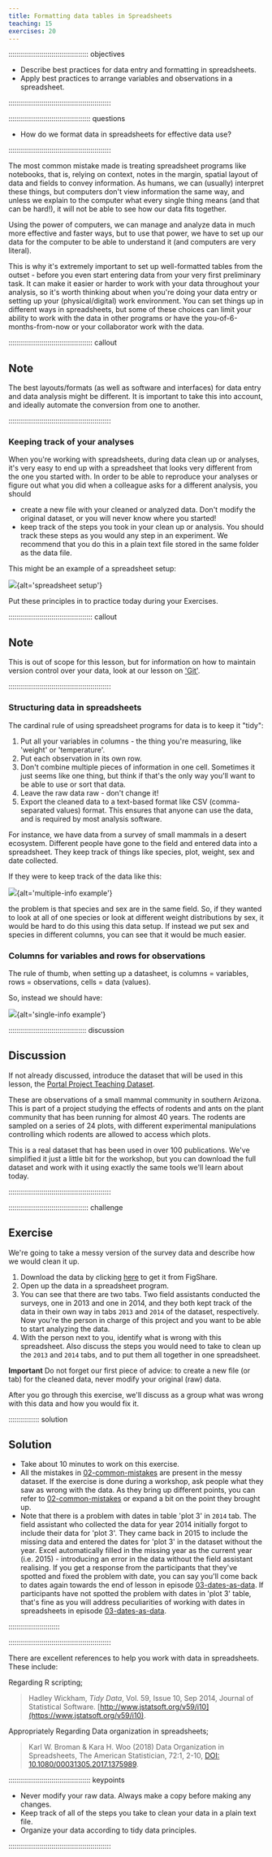 ```yaml
---
title: Formatting data tables in Spreadsheets
teaching: 15
exercises: 20
---
```


::::::::::::::::::::::::::::::::::::::: objectives

- Describe best practices for data entry and formatting in spreadsheets.
- Apply best practices to arrange variables and observations in a spreadsheet.

::::::::::::::::::::::::::::::::::::::::::::::::::

:::::::::::::::::::::::::::::::::::::::: questions

- How do we format data in spreadsheets for effective data use?

::::::::::::::::::::::::::::::::::::::::::::::::::

The most common mistake made is treating spreadsheet programs like notebooks, that is,
relying on context, notes in the margin,
spatial layout of data and fields to convey information. As humans, we
can (usually) interpret these things, but computers don't view information the same way, and
unless we explain to the computer what every single thing means (and
that can be hard!), it will not be able to see how our data fits
together.

Using the power of computers, we can manage and analyze data in much more
effective and faster ways, but to use that power, we have to set up
our data for the computer to be able to understand it (and computers are very
literal).

This is why it's extremely important to set up well-formatted
tables from the outset - before you even start entering data from
your very first preliminary task. It can make it easier or harder
to work with your data throughout your analysis, so it's worth
thinking about when you're doing your data entry or setting up your
(physical/digital) work environment. You can set things up in different ways in spreadsheets,
but some of these choices can limit your ability to work with the data in other programs or
have the you-of-6-months-from-now or your collaborator work with the
data.

:::::::::::::::::::::::::::::::::::::::::  callout

## Note

The best layouts/formats (as well as software and
interfaces) for data entry and data analysis might be
different. It is important to take this into account, and ideally
automate the conversion from one to another.


::::::::::::::::::::::::::::::::::::::::::::::::::

### Keeping track of your analyses

When you're working with spreadsheets, during data clean up or analyses, it's
very easy to end up with a spreadsheet that looks very different from the one
you started with. In order to be able to reproduce your analyses or figure out
what you did when a colleague asks for a different analysis, you should

- create a new file with your cleaned or analyzed data. Don't modify
  the original dataset, or you will never know where you started!
- keep track of the steps you took in your clean up or analysis. You should track
  these steps as you would any step in an experiment. We recommend that you
  do this in a plain text file stored in the same folder as the data file.

This might be an example of a spreadsheet setup:

![](fig/spreadsheet-setup-updated.png){alt='spreadsheet setup'}

Put these principles in to practice today during your Exercises.

:::::::::::::::::::::::::::::::::::::::::  callout

## Note

This is out of scope for this lesson, but for information on how to
maintain version control over your data, look at our lesson on
['Git'](https://swcarpentry.github.io/git-novice/).


::::::::::::::::::::::::::::::::::::::::::::::::::

### Structuring data in spreadsheets

The cardinal rule of using spreadsheet programs for data is to keep it "tidy":

1. Put all your variables in columns - the thing you're measuring,
  like 'weight' or 'temperature'.
2. Put each observation in its own row.
3. Don't combine multiple pieces of information in one
  cell. Sometimes it just seems like one thing, but think if that's
  the only way you'll want to be able to use or sort that data.
4. Leave the raw data raw - don't change it!
5. Export the cleaned data to a text-based format like CSV (comma-separated values) format. This
  ensures that anyone can use the data, and is required by
  most analysis software.

For instance, we have data from a survey of small mammals in a desert
ecosystem. Different people have gone to the field and entered data into a spreadsheet. They keep track of things like species, plot,
weight, sex and date collected.

If they were to keep track of the data like this:

![](fig/multiple-info.png){alt='multiple-info example'}

the problem is that species and sex are in the same field. So, if they wanted to
look at all of one species or look at different weight distributions by sex,
it would be hard to do this using this data setup. If instead we put sex and species
in different columns, you can see that it would be much easier.

### Columns for variables and rows for observations

The rule of thumb, when setting up a datasheet, is columns =
variables, rows = observations, cells = data (values).

So, instead we should have:

![](fig/single-info.png){alt='single-info example'}

::::::::::::::::::::::::::::::::::::::  discussion

## Discussion

If not already discussed, introduce the dataset that will be used in this
lesson, the [Portal Project Teaching Dataset](https://www.datacarpentry.org/ecology-workshop/data/).

These are observations of a small mammal community in southern Arizona. This is part of a project studying the effects of rodents and ants on the plant community that has been running for almost 40 years. The rodents are sampled on a series of 24 plots, with different experimental manipulations controlling which rodents are allowed to access which plots.

This is a real dataset that has been used in over 100 publications. We've simplified it just a little bit for the workshop, but you can download the full dataset and work with it using exactly the same tools we'll learn about today.  


::::::::::::::::::::::::::::::::::::::::::::::::::

:::::::::::::::::::::::::::::::::::::::  challenge

## Exercise

We're going to take a messy version of the survey data and describe how we would clean it up.

1. Download the data by clicking [here](https://ndownloader.figshare.com/files/2252083) to get it from FigShare.
2. Open up the data in a spreadsheet program.
3. You can see that there are two tabs. Two field assistants conducted the surveys, one
  in 2013 and one in 2014, and they both kept track of the data in their own way in tabs `2013` and `2014` of the dataset,
  respectively. Now
  you're the person in charge of this project and you want to be able to
  start analyzing the data.
4. With the person next to you, identify what is wrong with this spreadsheet. Also discuss the steps you would need to take to clean up the `2013` and `2014` tabs, and to put them all together in one spreadsheet.

**Important** Do not forget our first piece of advice: to
create a new file (or tab) for the cleaned data, never
modify your original (raw) data.

After you go through this exercise, we'll discuss as a group what was wrong
with this data and how you would fix it.

:::::::::::::::  solution

## Solution

- Take about 10 minutes to work on this exercise.
- All the mistakes in [02-common-mistakes](02-common-mistakes.md) are present in the messy dataset. If the
  exercise is done during a workshop, ask people what they saw as wrong with
  the data. As they bring up different points, you can refer to [02-common-mistakes](02-common-mistakes.md)
  or expand a bit on the point they brought up.
- Note that there is a problem with dates in table 'plot 3' in `2014` tab. The field assistant who collected the data
  for year 2014 initially forgot to include their data for 'plot 3'. They came back in 2015 to include the missing data and
  entered the dates for 'plot 3' in the dataset without the year. Excel automatically filled in the missing year as the
  current year (i.e. 2015) - introducing an error in the data without the field assistant realising. If you get a response
  from the participants that they've spotted and fixed the problem with date, you can say you'll come back to dates again
  towards the end of lesson in episode [03-dates-as-data](03-dates-as-data.md). If participants have not spotted the
  problem with dates in 'plot 3' table, that's fine as you will address peculiarities of working with dates in
  spreadsheets in episode [03-dates-as-data](03-dates-as-data.md).  
  
  

:::::::::::::::::::::::::

::::::::::::::::::::::::::::::::::::::::::::::::::

There are excellent references to help you work with data in spreadsheets. These include:

Regarding R scripting;

> Hadley Wickham, *Tidy Data*, Vol. 59, Issue 10, Sep 2014, Journal of
> Statistical Software. [http://www.jstatsoft.org/v59/i10](https://www.jstatsoft.org/v59/i10).

Appropriately Regarding Data organization in spreadsheets;

> Karl W. Broman \& Kara H. Woo (2018) Data Organization in Spreadsheets, The American Statistician, 72:1, 2-10,
> [DOI: 10.1080/00031305.2017.1375989](https://www.tandfonline.com/doi/full/10.1080/00031305.2017.1375989).

:::::::::::::::::::::::::::::::::::::::: keypoints

- Never modify your raw data. Always make a copy before making any changes.
- Keep track of all of the steps you take to clean your data in a plain text file.
- Organize your data according to tidy data principles.

::::::::::::::::::::::::::::::::::::::::::::::::::


